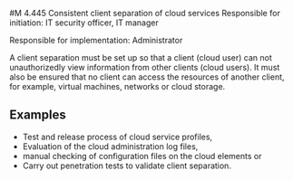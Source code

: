 #M 4.445 Consistent client separation of cloud services
Responsible for initiation: IT security officer, IT manager

Responsible for implementation: Administrator

A client separation must be set up so that a client (cloud user) can not unauthorizedly view information from other clients (cloud users). It must also be ensured that no client can access the resources of another client, for example, virtual machines, networks or cloud storage.



## Examples 
* Test and release process of cloud service profiles,
* Evaluation of the cloud administration log files,
* manual checking of configuration files on the cloud elements or
* Carry out penetration tests to validate client separation.




